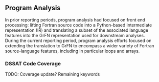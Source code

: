 ## Program Analysis

In prior reporting periods, program analysis had focused on front end processing: lifting Fortran source code into a Python-based intermediate representation (IR) and translating a subset of the associated language features into the GrFN representation used for downstream analyses.  During the current reporting period, program analysis efforts focused on extending the translation to GrFN to encompass a wider variety of Fortran source-language features, including in particular loops and arrays.  

### DSSAT Code Coverage

TODO: Coverage update?
Remaining keywords
